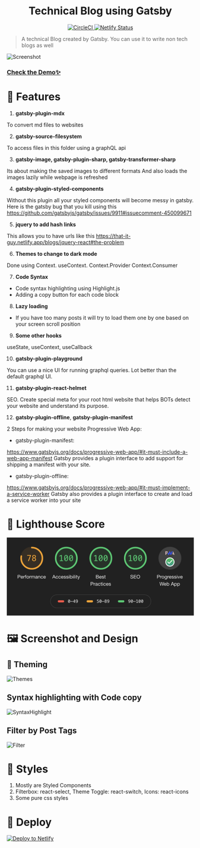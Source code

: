 <h1 align="center">
  Technical Blog using Gatsby
</h1>

<p align="center">
  <a href="https://circleci.com/gh/ayonious/random-names">
    <img alt="CircleCI" src="https://circleci.com/gh/ayonious/random-names.svg?style=svg">
  </a>
  <a href="https://app.netlify.com/sites/that-it-guy/deploys">
    <img alt="Netlify Status" src="https://api.netlify.com/api/v1/badges/e15f1837-6f79-42fe-98f4-59016ed63297/deploy-status">
  </a>
</p>

> A technical Blog created by Gatsby. You can use it to write non tech blogs as well

![Screenshot](https://cdn.jsdelivr.net/gh/ayonious/that-it-guy-tech-blog@master/DocumentationAssets/front.page.4.png)

### [Check the Demo✨](https://that-it-guy.netlify.app)

# 🎁 Features

1.  **gatsby-plugin-mdx**

To convert md files to websites

2. **gatsby-source-filesystem**

To access files in this folder using a graphQL api

3. **gatsby-image, gatsby-plugin-sharp, gatsby-transformer-sharp**

Its about making the saved images to different formats
And also loads the images lazily while webpage is refreshed

4. **gatsby-plugin-styled-components**

Without this plugin all your styled components will become messy in gatsby.
Here is the gatsby bug that you kill using this
https://github.com/gatsbyjs/gatsby/issues/9911#issuecomment-450099671

5. **jquery to add hash links**

This allows you to have urls like this
https://that-it-guy.netlify.app/blogs/jquery-react#the-problem

6. **Themes to change to dark mode**

Done using Context. useContext. Context.Provider Context.Consumer

7. **Code Syntax**

- Code syntax highlighting using Highlight.js
- Adding a copy button for each code block

8. **Lazy loading**

- If you have too many posts it will try to load them one by one based on your screen scroll position

9. **Some other hooks**

useState, useContext, useCallback

10. **gatsby-plugin-playground**

You can use a nice UI for running graphql queries. Lot better than the default graphql UI.

11. **gatsby-plugin-react-helmet**

SEO. Create special meta for your root html website that helps BOTs detect your website and understand its purpose.

12. **gatsby-plugin-offline**, **gatsby-plugin-manifest**

2 Steps for making your website Progressive Web App:

- gatsby-plugin-manifest:

https://www.gatsbyjs.org/docs/progressive-web-app/#it-must-include-a-web-app-manifest
Gatsby provides a plugin interface to add support for shipping a manifest with your site.

- gatsby-plugin-offline:

https://www.gatsbyjs.org/docs/progressive-web-app/#it-must-implement-a-service-worker
Gatsby also provides a plugin interface to create and load a service worker into your site

# 💯 Lighthouse Score

![Lighthouse Score](DocumentationAssets/lighthouse.png)

# 🖼 Screenshot and Design

## 🎨 Theming

![Themes](https://cdn.jsdelivr.net/gh/ayonious/that-it-guy-tech-blog@master/DocumentationAssets/themes.1.png)

## Syntax highlighting with Code copy

![SyntaxHighlight](https://cdn.jsdelivr.net/gh/ayonious/that-it-guy-tech-blog@master/DocumentationAssets/syntax.highlighting.png)

## Filter by Post Tags

![Filter](https://cdn.jsdelivr.net/gh/ayonious/that-it-guy-tech-blog@master/DocumentationAssets/filter.1.png)

# 💄 Styles

1. Mostly are Styled Components
2. Filterbox: react-select, Theme Toggle: react-switch, Icons: react-icons
3. Some pure css styles

# 🚀 Deploy

[![Deploy to Netlify](https://www.netlify.com/img/deploy/button.svg)](https://app.netlify.com/start/deploy?repository=https://github.com/ayonious/that-it-guy-tech-blog)
